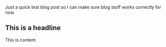 Just a quick test blog post so I can make sure blog stuff works correctly for now.

## This is a headline

This is content.

